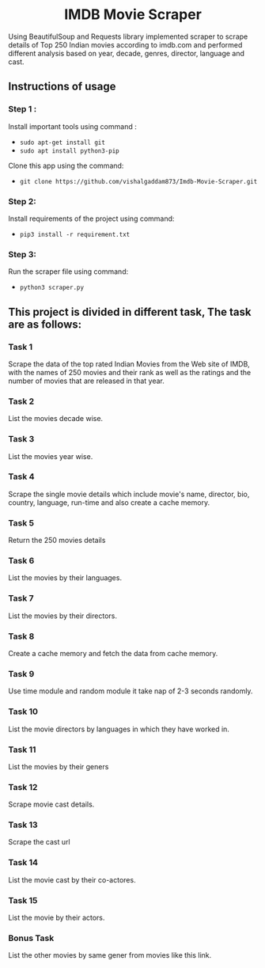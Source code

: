 <h1 align="center"> IMDB Movie Scraper</h1>

Using BeautifulSoup and Requests library  implemented scraper to scrape details of Top 250 Indian movies according to imdb.com  and performed different analysis based on year, decade, genres, director, language and cast.

## Instructions of usage

### Step 1 :
Install important tools using command :
  * `sudo apt-get install git`
  * `sudo apt install python3-pip`

Clone this app using the command:
  * `git clone https://github.com/vishalgaddam873/Imdb-Movie-Scraper.git`

### Step 2:
Install requirements of the project using command:
  * `pip3 install -r requirement.txt`

### Step 3:
Run the scraper file using command:
  * `python3 scraper.py`

## This project is divided in different task, The task are as follows:

### Task 1
Scrape the data of the top rated Indian Movies from the Web site of IMDB, with the names of 250 movies and their rank as well as the ratings and the number of movies that are released in that year.

### Task 2
List the movies decade wise.

### Task 3
List the movies year wise.

### Task 4
Scrape the single movie details which include movie's name, director, bio, country, language, run-time and also create a cache memory.

### Task 5
Return the 250 movies details

### Task 6
List the movies by their languages.

### Task 7
List the movies by their directors.

### Task 8
Create a cache memory and fetch the data from cache memory.

### Task 9
Use time module and random module it take nap of 2-3 seconds randomly.

### Task 10
List the movie directors by languages in which they have worked in.

### Task 11
List the movies by their geners

### Task 12
Scrape movie cast details.

### Task 13
Scrape the cast url

### Task 14
List the movie cast by their co-actores.

### Task 15
List the movie by their actors.

### Bonus Task
List the other movies by same gener from movies like this link.
